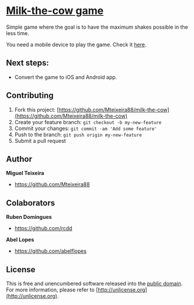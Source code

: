 # [Milk-the-cow game](https://milkthecow.today)

Simple game where the goal is to have the maximum shakes possible in the less time.

You need a mobile device to play the game. Check it [here](https://milkthecow.today).

## Next steps:
- Convert the game to iOS and Android app.

## Contributing

1. Fork this project: [https://github.com/Mteixeira88/milk-the-cow](https://github.com/Mteixeira88/milk-the-cow)
2. Create your feature branch: `git checkout -b my-new-feature`
3. Commit your changes: `git commit -am 'Add some feature'`
4. Push to the branch: `git push origin my-new-feature`
5. Submit a pull request


## Author
**Miguel Teixeira**
* <https://github.com/Mteixeira88>

## Colaborators
**Ruben Domingues**
* <https://github.com/rcdd>

**Abel Lopes**
* <https://github.com/abelflopes>

## License

This is free and unencumbered software released into the [public domain](UNLICENSE.txt). For more information,
please refer to [http://unlicense.org](http://unlicense.org).
